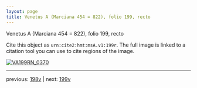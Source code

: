 ```yaml
---
layout: page
title: Venetus A (Marciana 454 = 822), folio 199, recto
---
```


Venetus A (Marciana 454 = 822), folio 199, recto

Cite this object as `urn:cite2:hmt:msA.v1:199r`.  The full image is linked to a citation tool you can use to cite regions of the image.

[![VA199RN_0370](http://www.homermultitext.org/iipsrv?IIIF=/project/homer/pyramidal/deepzoom/hmt/vaimg/2017a/VA199RN_0370.tif/full/800,/0/default.jpg)](http://www.homermultitext.org/ict2/?urn=urn:cite2:hmt:vaimg.2017a:VA199RN_0370) 

---

previous:  [198v](../198v/) | next: [199v](../199v/)